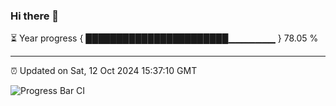 ### Hi there 👋

⏳ Year progress { ███████████████████████▁▁▁▁▁▁▁ } 78.05 %

---

⏰ Updated on Sat, 12 Oct 2024 15:37:10 GMT

![Progress Bar CI](https://github.com/IshwaranRudhara/GIT-ACTION/workflows/Progress%20Bar%20CI/badge.svg)

